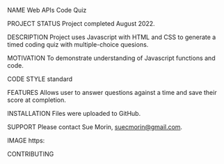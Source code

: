 NAME Web APIs Code Quiz

PROJECT STATUS Project completed August 2022.

DESCRIPTION Project uses Javascript with HTML and CSS to generate a timed coding quiz with multiple-choice quesions. 

MOTIVATION To demonstrate understanding of Javascript functions and code.

CODE STYLE standard

FEATURES Allows user to answer questions against a time and save their score at completion.

INSTALLATION Files were uploaded to GitHub.

SUPPORT Please contact Sue Morin, suecmorin@gmail.com.

IMAGE https:

CONTRIBUTING 
